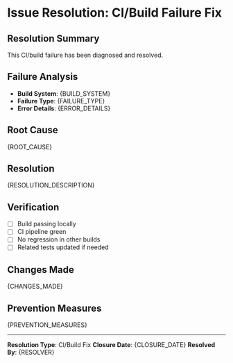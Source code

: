 # Issue Resolution: CI/Build Failure Fix

## Resolution Summary

This CI/build failure has been diagnosed and resolved.

## Failure Analysis

- **Build System**: {BUILD_SYSTEM}
- **Failure Type**: {FAILURE_TYPE}
- **Error Details**: {ERROR_DETAILS}

## Root Cause

{ROOT_CAUSE}

## Resolution

{RESOLUTION_DESCRIPTION}

## Verification

- [ ] Build passing locally
- [ ] CI pipeline green
- [ ] No regression in other builds
- [ ] Related tests updated if needed

## Changes Made

{CHANGES_MADE}

## Prevention Measures

{PREVENTION_MEASURES}

---

**Resolution Type**: CI/Build Fix
**Closure Date**: {CLOSURE_DATE}
**Resolved By**: {RESOLVER}
